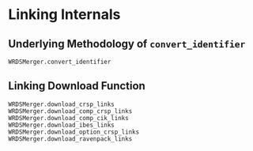
# Linking Internals

## Underlying Methodology of `convert_identifier`

```@docs
WRDSMerger.convert_identifier
```

## Linking Download Function

```@docs
WRDSMerger.download_crsp_links
WRDSMerger.download_comp_crsp_links
WRDSMerger.download_comp_cik_links
WRDSMerger.download_ibes_links
WRDSMerger.download_option_crsp_links
WRDSMerger.download_ravenpack_links
```